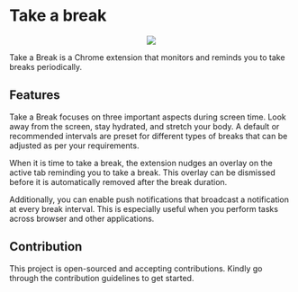 # Take a break

<p align="center" width="100%">
	<img src="https://github.com/prajwalkulkarni/take-a-break/assets/22348265/99b74373-8a51-4d74-ac51-7e35403abaaf" />
</p>
Take a Break is a Chrome extension that monitors and reminds you to take breaks periodically.

## Features

Take a Break focuses on three important aspects during screen time. Look away from the screen, stay hydrated, and stretch your body. A default or recommended intervals are preset for different types of breaks that can be adjusted as per your requirements.

When it is time to take a break, the extension nudges an overlay on the active tab reminding you to take a break.
This overlay can be dismissed before it is automatically removed after the break duration.

Additionally, you can enable push notifications that broadcast a notification at every break interval. This is especially useful when you perform tasks across browser and other applications.

## Contribution

This project is open-sourced and accepting contributions. Kindly go through the contribution guidelines to get started.
